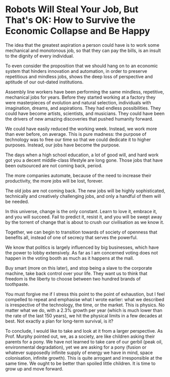 Robots Will Steal Your Job, But That's OK: How to Survive the Economic Collapse and Be Happy
============================================================================================
The idea that the greatest aspiration a person could have is to work some mechanical and monotonous job, so that they can pay the bills, is an insult to the dignity of every individual.


To even consider the proposition that we should hang on to an economic system that hinders innovation and automation, in order to preserve repetitious and mindless jobs, shows the deep loss of perspective and aptitude of our out-dated institutions.


Assembly line workers have been performing the same mindless, repetitive, mechanical jobs for years. Before they started working at a factory they were masterpieces of evolution and natural selection, individuals with imagination, dreams, and aspirations. They had endless possibilities. They could have become artists, scientists, and musicians. They could have been the drivers of new amazing discoveries that pushed humanity forward.


We could have easily reduced the working week. Instead, we work more than ever before, on average. This is pure madness: the purpose of technology was to free our time so that we could dedicate it to higher purposes. Instead, our jobs have become the purpose.


The days when a high school education, a lot of good will, and hard work got you a decent middle-class lifestyle are long gone. Those jobs that have been outsourced are not coming back, period.


The more companies automate, because of the need to increase their productivity, the more jobs will be lost, forever.


The old jobs are not coming back. The new jobs will be highly sophisticated, technically and creatively challenging jobs, and only a handful of them will be needed.


In this universe, change is the only constant. Learn to love it, embrace it, and you will succeed. Fail to predict it, resist it, and you will be swept away by the torrent of change that is about to crush our civilisation as we know it.


Together, we can begin to transition towards of society of openness that benefits all, instead of one of secrecy that serves the powerful.


We know that politics is largely influenced by big businesses, which have the power to lobby extensively. As far as I am concerned voting does not happen in the voting booth as much as it happens at the mall.


Buy smart (more on this later), and stop being a slave to the corporate machine, take back control over your life. They want us to think that freedom is the liberty to choose between two hundred brands of toothpaste.


You must forgive me if I stress this point to the point of exhaustion, but I feel compelled to repeat and emphasise what I wrote earlier: what we described is irrespective of the technology, the time, or the market. This is physics. No matter what we do, with a 2.3% growth per year (which is much lower than the rate of the last 150 years), we hit the physical limits in a few decades at best. Not exactly a plan for long-term survival, is it?


To conclude, I would like to take and look at it from a larger perspective. As Prof. Murphy pointed out, we, as a society, are like children asking their parents for a pony. We have not learned to take care of our gerbil (peak oil, environmental degradation), yet we are asking for a pony (fusion or whatever supposedly infinite supply of energy we have in mind, space colonisation, infinite growth). This is quite arrogant and irresponsible at the same time. We ought to be better than spoiled little children. It is time to grow up and move forward.

